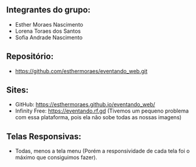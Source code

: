 ## Integrantes do grupo:
* Esther Moraes Nascimento
* Lorena Toraes dos Santos
* Sofia Andrade Nascimento

## Repositório:
* https://github.com/esthermoraes/eventando_web.git

## Sites:
* GitHub: https://esthermoraes.github.io/eventando_web/
* Infinity Free: https://eventando.rf.gd (Tivemos um pequeno problema com essa plataforma, pois ela não sobe todas as nossas imagens)

## Telas Responsivas:
* Todas, menos a tela menu (Porém a responsividade de cada tela foi o máximo que consiguimos fazer).